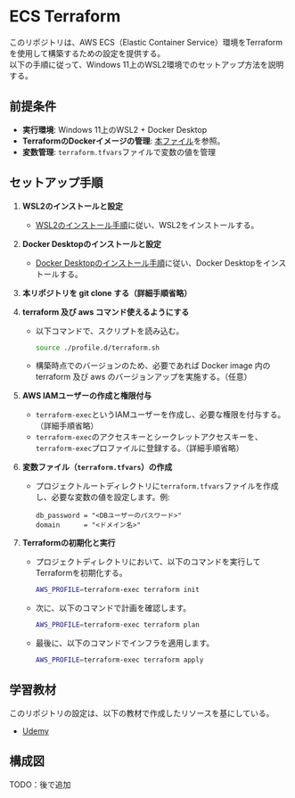 # ECS Terraform

このリポジトリは、AWS ECS（Elastic Container Service）環境をTerraformを使用して構築するための設定を提供する。  
以下の手順に従って、Windows 11上のWSL2環境でのセットアップ方法を説明する。

## 前提条件

- **実行環境**: Windows 11上のWSL2 + Docker Desktop
- **TerraformのDockerイメージの管理**: [本ファイル](./profile.d/terraform.sh)を参照。
- **変数管理**: `terraform.tfvars`ファイルで変数の値を管理

## セットアップ手順

1. **WSL2のインストールと設定**

   - [WSL2のインストール手順](https://docs.microsoft.com/ja-jp/windows/wsl/install)に従い、WSL2をインストールする。

1. **Docker Desktopのインストールと設定**

   - [Docker Desktopのインストール手順](https://docs.docker.com/desktop/install/windows-install/)に従い、Docker Desktopをインストールする。

1. **本リポジトリを git clone する（詳細手順省略）**

1. **terraform 及び aws コマンド使えるようにする**

   - 以下コマンドで、スクリプトを読み込む。
     ```bash
     source ./profile.d/terraform.sh
     ```
   - 構築時点でのバージョンのため、必要であれば Docker image 内の terraform 及び aws のバージョンアップを実施する。（任意）

1. **AWS IAMユーザーの作成と権限付与**

   - `terraform-exec`というIAMユーザーを作成し、必要な権限を付与する。（詳細手順省略）
   - `terraform-exec`のアクセスキーとシークレットアクセスキーを、`terraform-exec`プロファイルに登録する。（詳細手順省略）

1. **変数ファイル（`terraform.tfvars`）の作成**

   - プロジェクトルートディレクトリに`terraform.tfvars`ファイルを作成し、必要な変数の値を設定します。例:

     ```hcl
     db_password = "<DBユーザーのパスワード>"
     domain      = "<ドメイン名>"
     ```

6. **Terraformの初期化と実行**

   - プロジェクトディレクトリにおいて、以下のコマンドを実行してTerraformを初期化する。

     ```bash
     AWS_PROFILE=terraform-exec terraform init
     ```

   - 次に、以下のコマンドで計画を確認します。

     ```bash
     AWS_PROFILE=terraform-exec terraform plan
     ```

   - 最後に、以下のコマンドでインフラを適用します。

     ```bash
     AWS_PROFILE=terraform-exec terraform apply
     ```

## 学習教材

このリポジトリの設定は、以下の教材で作成したリソースを基にしている。

- [Udemy](https://www.udemy.com/course/ecsfargate/?couponCode=KEEPLEARNING)

## 構成図

TODO：後で追加
